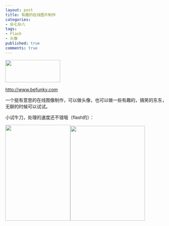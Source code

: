 ```yaml
---
layout: post
title: 有趣的在线图片制作
categories:
- 杂七杂八
tags:
- Flash
- 头像
published: true
comments: true
---
```

<p><a href="http://www.befunky.com" target="_blank"><img class="alignnone size-medium wp-image-208" title="olurdf9ug8og36csq0ncl" src="{{site.url}}/media/2008/08/olurdf9ug8og36csq0ncl.jpg" alt="" width="171" height="70" /></a></p>

<p><a href="http://www.befunky.com" target="_blank">http://www.befunky.com</a></p>

<p>一个挺有意思的在线图像制作，可以做头像，也可以做一些有趣的，搞笑的东东，无聊的时候可以试试。</p>

<p>小试牛刀，处理的速度还不错哦（flash的）：</p>

<p><a href="{{site.url}}/media/2008/08/1217485813-1217485813.jpg"><img class="alignnone size-medium wp-image-210" title="1217485813-1217485813" src="{{site.url}}/media/2008/08/1217485813-1217485813-203x300.jpg" alt="" width="203" height="300" /></a><a href="{{site.url}}/media/2008/08/lvj7jqrdztx5ck90hy.jpg"><img class="alignnone size-medium wp-image-209" title="lvj7jqrdztx5ck90hy" src="{{site.url}}/media/2008/08/lvj7jqrdztx5ck90hy.jpg" alt="" width="233" height="297" /></a></p>
